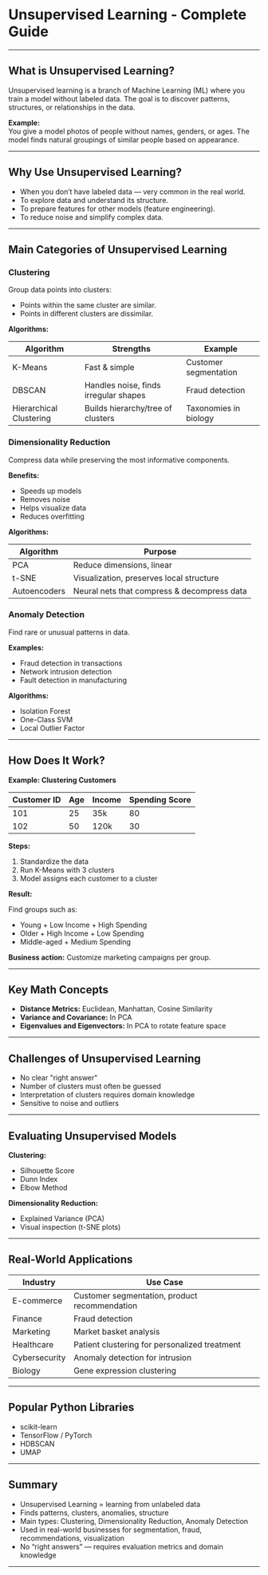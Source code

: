 # Unsupervised Learning - Complete Guide

---

## What is Unsupervised Learning?

Unsupervised learning is a branch of Machine Learning (ML) where you train a model without labeled data. The goal is to discover patterns, structures, or relationships in the data.

**Example:**\
You give a model photos of people without names, genders, or ages. The model finds natural groupings of similar people based on appearance.

---

## Why Use Unsupervised Learning?

- When you don’t have labeled data — very common in the real world.
- To explore data and understand its structure.
- To prepare features for other models (feature engineering).
- To reduce noise and simplify complex data.

---

## Main Categories of Unsupervised Learning

### Clustering

Group data points into clusters:

- Points within the same cluster are similar.
- Points in different clusters are dissimilar.

**Algorithms:**

| Algorithm               | Strengths                             | Example               |
| ----------------------- | ------------------------------------- | --------------------- |
| K-Means                 | Fast & simple                         | Customer segmentation |
| DBSCAN                  | Handles noise, finds irregular shapes | Fraud detection       |
| Hierarchical Clustering | Builds hierarchy/tree of clusters     | Taxonomies in biology |

### Dimensionality Reduction

Compress data while preserving the most informative components.

**Benefits:**

- Speeds up models
- Removes noise
- Helps visualize data
- Reduces overfitting

**Algorithms:**

| Algorithm    | Purpose                                     |
| ------------ | ------------------------------------------- |
| PCA          | Reduce dimensions, linear                   |
| t-SNE        | Visualization, preserves local structure    |
| Autoencoders | Neural nets that compress & decompress data |

### Anomaly Detection

Find rare or unusual patterns in data.

**Examples:**

- Fraud detection in transactions
- Network intrusion detection
- Fault detection in manufacturing

**Algorithms:**

- Isolation Forest
- One-Class SVM
- Local Outlier Factor

---

## How Does It Work?

**Example: Clustering Customers**

| Customer ID | Age | Income | Spending Score |
| ----------- | --- | ------ | -------------- |
| 101         | 25  | 35k    | 80             |
| 102         | 50  | 120k   | 30             |

**Steps:**

1. Standardize the data
2. Run K-Means with 3 clusters
3. Model assigns each customer to a cluster

**Result:**

Find groups such as:

- Young + Low Income + High Spending
- Older + High Income + Low Spending
- Middle-aged + Medium Spending

**Business action:** Customize marketing campaigns per group.

---

## Key Math Concepts

- **Distance Metrics:** Euclidean, Manhattan, Cosine Similarity
- **Variance and Covariance:** In PCA
- **Eigenvalues and Eigenvectors:** In PCA to rotate feature space

---

## Challenges of Unsupervised Learning

- No clear "right answer"
- Number of clusters must often be guessed
- Interpretation of clusters requires domain knowledge
- Sensitive to noise and outliers

---

## Evaluating Unsupervised Models

**Clustering:**

- Silhouette Score
- Dunn Index
- Elbow Method

**Dimensionality Reduction:**

- Explained Variance (PCA)
- Visual inspection (t-SNE plots)

---

## Real-World Applications

| Industry      | Use Case                                      |
| ------------- | --------------------------------------------- |
| E-commerce    | Customer segmentation, product recommendation |
| Finance       | Fraud detection                               |
| Marketing     | Market basket analysis                        |
| Healthcare    | Patient clustering for personalized treatment |
| Cybersecurity | Anomaly detection for intrusion               |
| Biology       | Gene expression clustering                    |

---

## Popular Python Libraries

- scikit-learn
- TensorFlow / PyTorch
- HDBSCAN
- UMAP

---

## Summary

- Unsupervised Learning = learning from unlabeled data
- Finds patterns, clusters, anomalies, structure
- Main types: Clustering, Dimensionality Reduction, Anomaly Detection
- Used in real-world businesses for segmentation, fraud, recommendations, visualization
- No “right answers” — requires evaluation metrics and domain knowledge

---

